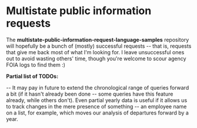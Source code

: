 Multistate public information requests
======
The **multistate-public-information-request-language-samples** repository will hopefully be a bunch of (mostly) successful requests -- that is, requests that give me back most of what I'm looking for. I leave unsuccessful ones out to avoid wasting others' time, though you're welcome to scour agency FOIA logs to find them :)

**Partial list of TODOs:**

-- It may pay in future to extend the chronological range of queries forward a bit (if it hasn't already been done -- some queries have this feature already, while others don't). Even partial yearly data is useful if it allows us to track changes in the mere presence of something -- an employee name on a list, for example, which moves our analysis of departures forward by a year.

